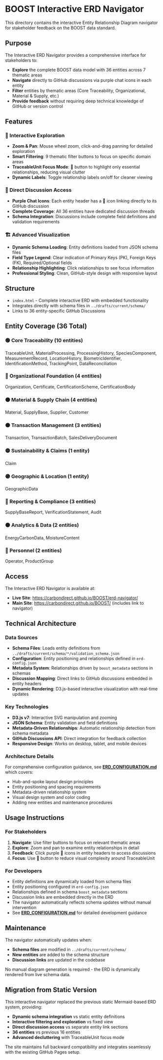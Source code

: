 # BOOST Interactive ERD Navigator

This directory contains the interactive Entity Relationship Diagram navigator for stakeholder feedback on the BOOST data standard.

## Purpose

The Interactive ERD Navigator provides a comprehensive interface for stakeholders to:
- **Explore** the complete BOOST data model with 36 entities across 7 thematic areas
- **Navigate** directly to GitHub discussions via purple chat icons in each entity
- **Filter** entities by thematic areas (Core Traceability, Organizational, Material & Supply, etc.)
- **Provide feedback** without requiring deep technical knowledge of GitHub or version control

## Features

### 🎯 Interactive Exploration
- **Zoom & Pan**: Mouse wheel zoom, click-and-drag panning for detailed exploration
- **Smart Filtering**: 9 thematic filter buttons to focus on specific domain areas
- **TraceableUnit Focus Mode**: 🎯 button to highlight only essential relationships, reducing visual clutter
- **Dynamic Labels**: Toggle relationship labels on/off for cleaner viewing

### 💬 Direct Discussion Access
- **Purple Chat Icons**: Each entity header has a 💬 icon linking directly to its GitHub discussion
- **Complete Coverage**: All 36 entities have dedicated discussion threads
- **Schema Integration**: Discussions include complete field definitions and validation requirements

### 🏗️ Advanced Visualization
- **Dynamic Schema Loading**: Entity definitions loaded from JSON schema files
- **Field Type Legend**: Clear indication of Primary Keys (PK), Foreign Keys (FK), Required/Optional fields
- **Relationship Highlighting**: Click relationships to see focus information
- **Professional Styling**: Clean, GitHub-style design with responsive layout

## Structure

- `index.html` - Complete interactive ERD with embedded functionality
- Integrates directly with schema files in `../drafts/current/schema/`
- Links to 36 entity-specific GitHub Discussions

## Entity Coverage (36 Total)

### 🟢 Core Traceability (10 entities)
TraceableUnit, MaterialProcessing, ProcessingHistory, SpeciesComponent, MeasurementRecord, LocationHistory, BiometricIdentifier, IdentificationMethod, TrackingPoint, DataReconciliation

### 🔵 Organizational Foundation (4 entities)  
Organization, Certificate, CertificationScheme, CertificationBody

### 🟤 Material & Supply Chain (4 entities)
Material, SupplyBase, Supplier, Customer

### 🟠 Transaction Management (3 entities)
Transaction, TransactionBatch, SalesDeliveryDocument

### 🟡 Sustainability & Claims (1 entity)
Claim

### 🟣 Geographic & Location (1 entity)
GeographicData

### 🔴 Reporting & Compliance (3 entities)
SupplyBaseReport, VerificationStatement, Audit

### ⚫ Analytics & Data (2 entities)
EnergyCarbonData, MoistureContent

### 👥 Personnel (2 entities)
Operator, ProductGroup

## Access

The Interactive ERD Navigator is available at:
- **Live Site**: https://carbondirect.github.io/BOOST/erd-navigator/
- **Main Site**: https://carbondirect.github.io/BOOST/ (includes link to navigator)

## Technical Architecture

### Data Sources
- **Schema Files**: Loads entity definitions from `../drafts/current/schema/*/validation_schema.json`
- **Configuration**: Entity positioning and relationships defined in `erd-config.json`
- **Metadata System**: Relationships driven by `boost_metadata` sections in schemas
- **Discussion Mapping**: Direct links to GitHub discussions embedded in entity headers
- **Dynamic Rendering**: D3.js-based interactive visualization with real-time updates

### Key Technologies
- **D3.js v7**: Interactive SVG manipulation and zooming
- **JSON Schema**: Entity validation and field definitions
- **Metadata-Driven Relationships**: Automatic relationship detection from schema metadata
- **GitHub Discussions API**: Direct integration for feedback collection
- **Responsive Design**: Works on desktop, tablet, and mobile devices

### Architecture Details
For comprehensive configuration guidance, see **[ERD_CONFIGURATION.md](ERD_CONFIGURATION.md)** which covers:
- Hub-and-spoke layout design principles
- Entity positioning and spacing requirements
- Metadata-driven relationship system
- Visual design system and color coding
- Adding new entities and maintenance procedures

## Usage Instructions

### For Stakeholders
1. **Navigate**: Use filter buttons to focus on relevant thematic areas
2. **Explore**: Zoom and pan to examine entity relationships in detail  
3. **Feedback**: Click purple 💬 icons in entity headers to access discussions
4. **Focus**: Use 🎯 button to reduce visual complexity around TraceableUnit

### For Developers
- Entity definitions are dynamically loaded from schema files
- Entity positioning configured in `erd-config.json`
- Relationships defined in schema `boost_metadata` sections
- Discussion links are embedded directly in the ERD
- The navigator automatically reflects schema updates without manual intervention
- See **[ERD_CONFIGURATION.md](ERD_CONFIGURATION.md)** for detailed development guidance

## Maintenance

The navigator automatically updates when:
- **Schema files** are modified in `../drafts/current/schema/`
- **New entities** are added to the schema structure
- **Discussion links** are updated in the codebase

No manual diagram generation is required - the ERD is dynamically rendered from live schema data.

## Migration from Static Version

This interactive navigator replaced the previous static Mermaid-based ERD system, providing:
- **Dynamic schema integration** vs static entity definitions
- **Interactive filtering and exploration** vs fixed view
- **Direct discussion access** vs separate entity link sections  
- **36 entities** vs previous 16 entities
- **Advanced decluttering** with TraceableUnit focus mode

The site maintains full backward compatibility and integrates seamlessly with the existing GitHub Pages setup.